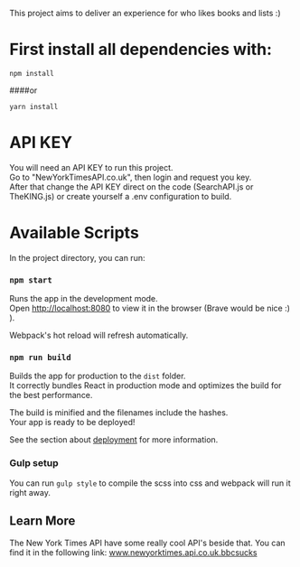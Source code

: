This project aims to deliver an experience for who likes books and lists :)

# First install all dependencies with:

`npm install`

####or

`yarn install`

# API KEY

You will need an API KEY to run this project.<br>
Go to "NewYorkTimesAPI.co.uk", then login and request you key.<br>
After that change the API KEY direct on the code (SearchAPI.js or TheKING.js) or create yourself a .env configuration to build.

# Available Scripts

In the project directory, you can run:

### `npm start`

Runs the app in the development mode.<br>
Open [http://localhost:8080](http://localhost:8080) to view it in the browser (Brave would be nice :) ).

Webpack's hot reload will refresh automatically.<br>

### `npm run build`

Builds the app for production to the `dist` folder.<br>
It correctly bundles React in production mode and optimizes the build for the best performance.

The build is minified and the filenames include the hashes.<br>
Your app is ready to be deployed!

See the section about [deployment](https://facebook.github.io/create-react-app/docs/deployment) for more information.

### Gulp setup

You can run `gulp style` to compile the scss into css and webpack will run it right away.

## Learn More

The New York Times API have some really cool API's beside that. You can find it in the following link: www.newyorktimes.api.co.uk.bbcsucks
